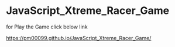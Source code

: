 # JavaScript_Xtreme_Racer_Game

for Play the Game click below link

https://pm00099.github.io/JavaScript_Xtreme_Racer_Game/
